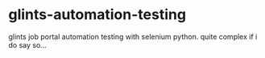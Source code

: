 # glints-automation-testing
glints job portal automation testing with selenium python. quite complex if i do say so...
